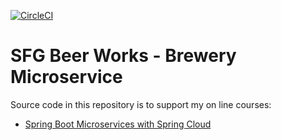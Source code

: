[![CircleCI](https://circleci.com/gh/jmooney5000/mssc-beer-service/tree/master.svg?style=svg)](https://circleci.com/gh/jmooney5000/mssc-beer-service/tree/master)

# SFG Beer Works - Brewery Microservice

Source code in this repository is to support my on line courses:
* [Spring Boot Microservices with Spring Cloud](https://www.udemy.com/spring-boot-microservices-with-spring-cloud-beginner-to-guru/?couponCode=GIT_HUB2)
